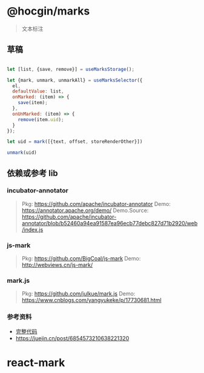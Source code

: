 # @hocgin/marks

> 文本标注

## 草稿

```js

let [list, {save, remove}] = useMarksStorage();

let {mark, unmark, unmarkAll} = useMarksSelector({
  el,
  defaultValue: list,
  onMarked: (item) => {
    save(item);
  },
  onUnMarked: (item) => {
    remove(item.uid);
  }
});

let uid = mark([{text, offset, storeRenderOther}])

unmark(uid)


```

## 依赖或参考 lib

### incubator-annotator

> Pkg: https://github.com/apache/incubator-annotator
> Demo: https://annotator.apache.org/demo/
> Demo.Source: https://github.com/apache/incubator-annotator/blob/b52460a94ea91587ea96ecb77debc827d71b2920/web/index.js

### js-mark

> Pkg: https://github.com/BigCoal/js-mark
> Demo: http://webviews.cn/js-mark/

### mark.js

> Pkg: https://github.com/julkue/mark.js
> Demo: https://www.cnblogs.com/yangyukeke/p/17730681.html

### 参考资料

- [完整代码](https://www.cnblogs.com/yangyukeke/p/17730681.html)
- https://juejin.cn/post/6854573210638221320
# react-mark
